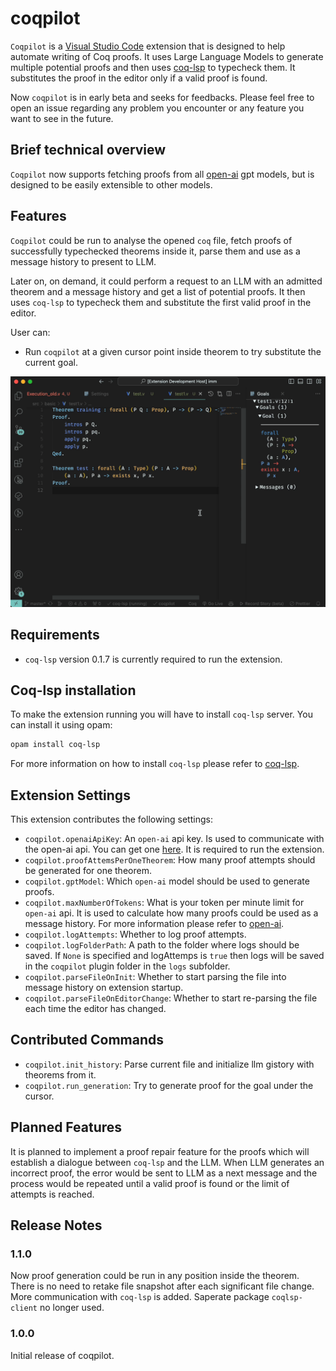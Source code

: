 # coqpilot

`Coqpilot` is a [Visual Studio Code](https://code.visualstudio.com/) extension that is designed to help automate writing of Coq proofs. It uses Large Language Models to generate multiple potential proofs and then uses [coq-lsp](https://github.com/ejgallego/coq-lsp) to typecheck them. It substitutes the proof in the editor only if a valid proof is found. 

Now `coqpilot` is in early beta and seeks for feedbacks. Please feel free to open an issue regarding any problem you encounter or any feature you want to see in the future. 

## Brief technical overview

`Coqpilot` now supports fetching proofs from all [open-ai](https://openai.com) gpt models, but is designed to be easily extensible to other models.  

## Features

`Coqpilot` could be run to analyse the opened `coq` file, fetch proofs of successfully typechecked theorems inside it, parse them and use as a message history to present to LLM.

Later on, on demand, it could perform a request to an LLM with an admitted theorem and a message history and get a list of potential proofs. It then uses `coq-lsp` to typecheck them and substitute the first valid proof in the editor.

User can:
- Run `coqpilot` at a given cursor point inside theorem to try substitute the current goal.

<img src="./etc/gif/prove-goal.gif"/> 

## Requirements

* `coq-lsp` version 0.1.7 is currently required to run the extension.

## Coq-lsp installation

To make the extension running you will have to install `coq-lsp` server. You can install it using opam: 
```bash
opam install coq-lsp
```
For more information on how to install `coq-lsp` please refer to [coq-lsp](https://github.com/ejgallego/coq-lsp). 

## Extension Settings

This extension contributes the following settings:

* `coqpilot.openaiApiKey`: An `open-ai` api key. Is used to communicate with the open-ai api. You can get one [here](https://platform.openai.com/account/api-keys). It is required to run the extension.
* `coqpilot.proofAttemsPerOneTheorem`: How many proof attempts should be generated for one theorem.
* `coqpilot.gptModel`: Which `open-ai` model should be used to generate proofs.
* `coqpilot.maxNumberOfTokens`: What is your token per minute limit for `open-ai` api. It is used to calculate how many proofs could be used as a message history. For more information please refer to [open-ai](https://platform.openai.com/account/rate-limits). 
* `coqpilot.logAttempts`: Whether to log proof attempts. 
* `coqpilot.logFolderPath`: A path to the folder where logs should be saved. If `None` is specified and logAttemps is `true` then logs will be saved in the `coqpilot` plugin folder in the `logs` subfolder.
* `coqpilot.parseFileOnInit`: Whether to start parsing the file into message history on extension startup.
* `coqpilot.parseFileOnEditorChange`: Whether to start re-parsing the file each time the editor has changed.

## Contributed Commands

* `coqpilot.init_history`: Parse current file and initialize llm gistory with theorems from it.
* `coqpilot.run_generation`: Try to generate proof for the goal under the cursor.

## Planned Features

It is planned to implement a proof repair feature for the proofs which will establish a dialogue between `coq-lsp` and the LLM. When LLM generates an incorrect proof, the error would be sent to LLM as a next message and the process would be repeated until a valid proof is found or the limit of attempts is reached.

## Release Notes

### 1.1.0

Now proof generation could be run in any position inside the theorem. There is no need to retake file snapshot after each significant file change. 
More communication with `coq-lsp` is added. Saperate package `coqlsp-client` no longer used.

### 1.0.0

Initial release of coqpilot. 
